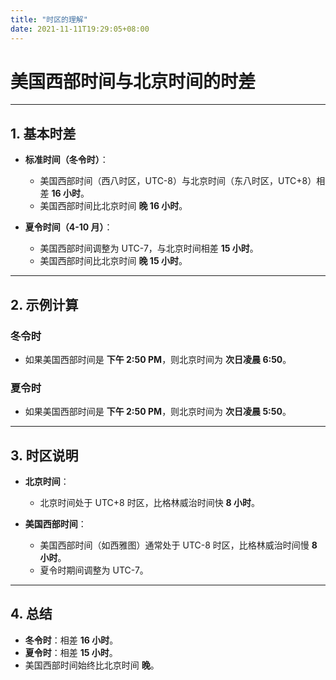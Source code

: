 ```yaml
---
title: "时区的理解"
date: 2021-11-11T19:29:05+08:00
---
```


# 美国西部时间与北京时间的时差

---

## **1. 基本时差**

- **标准时间（冬令时）**：
  - 美国西部时间（西八时区，UTC-8）与北京时间（东八时区，UTC+8）相差 **16 小时**。
  - 美国西部时间比北京时间 **晚 16 小时**。

- **夏令时间（4-10 月）**：
  - 美国西部时间调整为 UTC-7，与北京时间相差 **15 小时**。
  - 美国西部时间比北京时间 **晚 15 小时**。

---

## **2. 示例计算**

### **冬令时**
- 如果美国西部时间是 **下午 2:50 PM**，则北京时间为 **次日凌晨 6:50**。

### **夏令时**
- 如果美国西部时间是 **下午 2:50 PM**，则北京时间为 **次日凌晨 5:50**。

---

## **3. 时区说明**

- **北京时间**：
  - 北京时间处于 UTC+8 时区，比格林威治时间快 **8 小时**。

- **美国西部时间**：
  - 美国西部时间（如西雅图）通常处于 UTC-8 时区，比格林威治时间慢 **8 小时**。
  - 夏令时期间调整为 UTC-7。

---

## **4. 总结**

- **冬令时**：相差 **16 小时**。
- **夏令时**：相差 **15 小时**。
- 美国西部时间始终比北京时间 **晚**。
